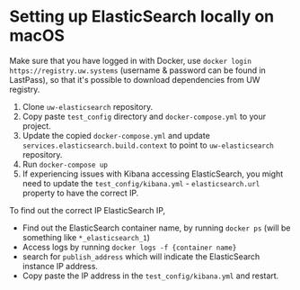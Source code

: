 # Setting up ElasticSearch locally on macOS

Make sure that you have logged in with Docker, use `docker login https://registry.uw.systems` (username & password can be found in LastPass), so
that it's possible to download dependencies from UW registry.

1. Clone `uw-elasticsearch` repository.
2. Copy paste `test_config` directory and `docker-compose.yml` to your project.
3. Update the copied `docker-compose.yml` and update `services.elasticsearch.build.context` to point to `uw-elasticsearch` repository.
4. Run `docker-compose up`
5. If experiencing issues with Kibana accessing ElasticSearch, you might need to update the `test_config/kibana.yml` - `elasticsearch.url` property to have the correct IP.

To find out the correct IP ElasticSearch IP,
* Find out the ElasticSearch container name, by running `docker ps` (will be something like `*_elasticsearch_1`)
* Access logs by running `docker logs -f {container name}`
* search for `publish_address` which will indicate the ElasticSearch instance IP address.
* Copy paste the IP address in the `test_config/kibana.yml` and restart.